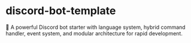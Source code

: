 # discord-bot-template
🤖 A powerful Discord bot starter with language system, hybrid command handler, event system, and modular architecture for rapid development.
